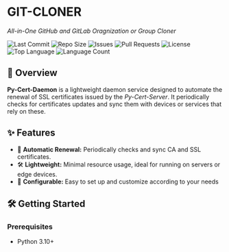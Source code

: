# GIT-CLONER

*All-in-One GitHub and GitLab Oragnization or Group Cloner*

![Last Commit](https://img.shields.io/github/last-commit/pingmyheart/Py-Cert-Daemon)
![Repo Size](https://img.shields.io/github/repo-size/pingmyheart/Py-Cert-Daemon)
![Issues](https://img.shields.io/github/issues/pingmyheart/Py-Cert-Daemon)
![Pull Requests](https://img.shields.io/github/issues-pr/pingmyheart/Py-Cert-Daemon)
![License](https://img.shields.io/github/license/pingmyheart/Py-Cert-Daemon)
![Top Language](https://img.shields.io/github/languages/top/pingmyheart/Py-Cert-Daemon)
![Language Count](https://img.shields.io/github/languages/count/pingmyheart/Py-Cert-Daemon)

## 🚀 Overview

**Py-Cert-Daemon** is a lightweight daemon service designed to automate the renewal of SSL certificates issued by the
*Py-Cert-Server*. It periodically checks for certificates updates and sync them with devices or services that rely on
these.

## ✨ Features
- 🔄 **Automatic Renewal:** Periodically checks and sync CA and SSL certificates.
- 🛠️ **Lightweight:** Minimal resource usage, ideal for running on servers or edge devices.
- 🔧 **Configurable:** Easy to set up and customize according to your needs

## 🛠️ Getting Started
### Prerequisites
- Python 3.10+